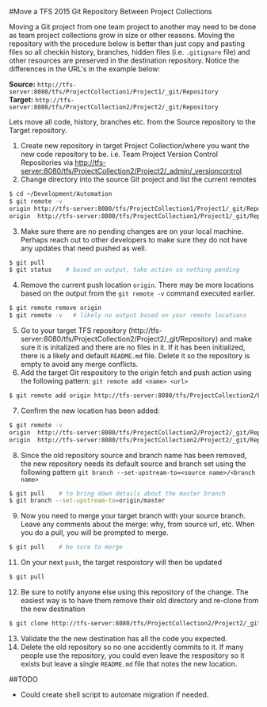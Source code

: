 #Move a TFS 2015 Git Repository Between Project Collections

Moving a Git project from one team project to another may need to be done as team project collections grow in size or other reasons.  Moving the repository with the procedure below is better than just copy and pasting files so all checkin history, branches, hidden files (i.e. `.gitignore` file) and other resources are preserved in the destination repository. Notice the differences in the URL's in the example below:

  __Source:__  `http://tfs-server:8080/tfs/ProjectCollection1/Project1/_git/Repository`  
  __Target:__ `http://tfs-server:8080/tfs/ProjectCollection2/Project2/_git/Repository`

Lets move all code, history, branches etc. from the Source repository to the Target repository.

  1. Create new repository in target Project Collection/where you want the new code repository to be.
    i.e. Team Project Version Control Repositories via <http://tfs-server:8080/tfs/ProjectCollection2/Project2/_admin/_versioncontrol>
  2. Change directory into the source Git project and list the current remotes
  ```bash
  $ cd ~/Development/Automation
  $ git remote -v
  origin http://tfs-server:8080/tfs/ProjectCollection1/Project1/_git/Repository (fetch)
  origin  http://tfs-server:8080/tfs/ProjectCollection1/Project1/_git/Repository (push)
  ```

  3. Make sure there are no pending changes are on your local machine.  Perhaps reach out to other developers to make sure they do not have any updates that need pushed as well.
  ```bash
  $ git pull
  $ git status    # based on output, take action so nothing pending
  ```

  4. Remove the current push location `origin`.  There may be more locations based on the output from the `git remote -v` command executed earlier.
  ```bash
  $ git remote remove origin
  $ git remote -v   # likely no output based on your remote locations
  ```
  5. Go to your target TFS repository (http://tfs-server:8080/tfs/ProjectCollection2/Project2/_git/Repository) and make sure it is initalized and there are no files in it.  If it has been initialized, there is a likely and default `README.md` file. Delete it so the repository is empty to avoid any merge conflicts.
  6. Add the target Git respository to the origin fetch and push action using the following pattern: `git remote add <name> <url>`
  ```bash
  $ git remote add origin http://tfs-server:8080/tfs/ProjectCollection2/Project2/_git/Repository
  ```

  7. Confirm the new location has been added:
  ```bash
  $ git remote -v
  origin  http://tfs-server:8080/tfs/ProjectCollection2/Project2/_git/Repository (fetch)
  origin  http://tfs-server:8080/tfs/ProjectCollection2/Project2/_git/Repository (push)
  ```

  8. Since the old repository source and branch name has been removed, the new repository needs its default source and branch set using the following pattern `git branch --set-upstream-to=<source name>/<branch name>`
  ```bash
  $ git pull    # to bring down details about the master branch
  $ git branch --set-upstream-to=origin/master
  ```

  9. Now you need to merge your target branch with your source branch.  Leave any comments about the merge: why, from source url, etc.  When you do a pull, you will be prompted to merge.
  ```bash 
  $ git pull    # be sure to merge
  ```

  11. On your next `push`, the target respoistory will then be updated
  ```bash
  $ git pull
  ```

  12. Be sure to notify anyone else using this repository of the change.  The easiest way is to have them remove their old directory and re-clone from the new destination
  ```bash
  $ git clone http://tfs-server:8080/tfs/ProjectCollection2/Project2/_git/Repository
  ```

  13. Validate the the new destination has all the code you expected.
  14. Delete the old repository so no one accidently commits to it.  If many people use the repository, you could even leave the respository so it exists but leave a single `README.md` file that notes the new location. 

##TODO
  * Could create shell script to automate migration if needed.






